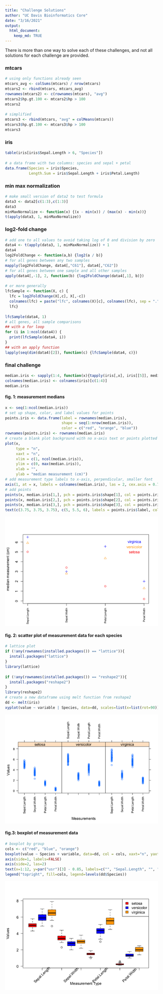 ```yaml
---
title: "Challenge Solutions"
author: "UC Davis Bioinformatics Core"
date: "3/16/2021"
output:
  html_document:
    keep_md: TRUE
---
```




There is more than one way to solve each of these challenges, and not all solutions for each challenge are provided.

### mtcars


```r
# using only functions already seen
mtcars_avg <- colSums(mtcars) / nrow(mtcars)
mtcars2 <- rbind(mtcars, mtcars_avg)
rownames(mtcars2) <- c(rownames(mtcars), "avg")
mtcars2$hp.gt.100 <- mtcars2$hp > 100
mtcars2

# simplified
mtcars3 <- rbind(mtcars, "avg" = colMeans(mtcars))
mtcars3$hp.gt.100 <- mtcars3$hp > 100
mtcars3
```

### iris


```r
table(iris[iris$Sepal.Length > 6, "Species"])

# a data frame with two columns: species and sepal + petal
data.frame(Species = iris$Species,
           Length.Sum = iris$Sepal.Length + iris$Petal.Length)
```

### min max normalization

```r
# make small version of data2 to test formula
data3 <- data2[c(1:3),c(1:3)]
data3
minMaxNormalize <- function(x) {(x - min(x)) / (max(x) - min(x))}
t(apply(data3, 1, minMaxNormalize))
```

### log2-fold change


```r
# add one to all values to avoid taking log of 0 and division by zero
data4 <- t(apply(data3, 1, minMaxNormalize)) + 1
data4
log2FoldChange <- function(a,b) {log2(a / b)}
# for all genes between any two samples
mapply(log2FoldChange, data4[,"C61"], data4[,"C62"])
# for all genes between one sample and all other samples
apply(data4[,-1], 2, function(b) {log2FoldChange(data4[,1], b)})

# or more generally
lfcSample <- function(X, c) {
  lfc = log2FoldChange(X[,c], X[,-c])
  colnames(lfc) = paste("lfc", colnames(X)[c], colnames(lfc), sep = ".")
  lfc}

lfcSample(data4, 1)
# all genes, all sample comparisons
## with a for loop
for (i in 1:ncol(data4)) {
  print(lfcSample(data4, i))
}
## with an apply function
lapply(seq(dim(data4)[2]), function(c) {lfcSample(data4, c)})
```

### final challenge


```r
median.iris <- sapply(1:4, function(x){tapply(iris[,x], iris[[5]], median)})
colnames(median.iris) <- colnames(iris)[c(1:4)]
median.iris
```

#### fig. 1: measurement medians


```r
x <- seq(1:ncol(median.iris))
# set up shape, color, and label values for points
points.iris <- data.frame(label = rownames(median.iris),
                          shape = seq(1:nrow(median.iris)),
                          color = c("red", "orange", "blue"))
rownames(points.iris) <- rownames(median.iris)
# create a blank plot background with no x-axis text or points plotted
plot(x,
     type = "n",
     xaxt = "n",
     xlim = c(1, ncol(median.iris)),
     ylim = c(0, max(median.iris)),
     xlab = "",
     ylab = "median measurement (cm)")
# add measurement type labels to x-axis, perpendicular, smaller font
axis(1, at = x, labels = colnames(median.iris), las = 2, cex.axis = 0.75)
# add points
points(x, median.iris[1,], pch = points.iris$shape[1], col = points.iris$color[1])
points(x, median.iris[2,], pch = points.iris$shape[2], col = points.iris$color[2])
points(x, median.iris[3,], pch = points.iris$shape[3], col = points.iris$color[3])
text(c(3.75, 3.75, 3.75), c(5, 5.5, 6), labels = points.iris$label, col = points.iris$color, cex = 1)
```

![](challenge_solutions_files/figure-html/unnamed-chunk-5-1.png)<!-- -->

#### fig. 2: scatter plot of measurement data for each species


```r
# lattice plot
if (!any(rownames(installed.packages()) == "lattice")){
  install.packages("lattice")
}
library(lattice)

if (!any(rownames(installed.packages()) == "reshape2")){
  install.packages("reshape2")
}
library(reshape2)
# create a new dataframe using melt function from reshape2
dd <- melt(iris)
xyplot(value ~ variable | Species, data=dd, scales=list(x=list(rot=90)), xlab="Measurements", ylab="Values")
```

![](challenge_solutions_files/figure-html/unnamed-chunk-6-1.png)<!-- -->

#### fig.3: boxplot of measurement data


```r
# boxplot by group
cols <- c("red", "blue", "orange")
boxplot(value ~ Species + variable, data=dd, col = cols, xaxt="n", yaxt="n", xlab="Measurement Type", ylab="Values")
axis(side=1, labels=FALSE)
axis(side=2, las=2)
text(x=1:12, y=par("usr")[3] - 0.85, labels=c("", "Sepal.Length", "", "", "Sepal.Width", "", "", "Petal.Length", "", "", "Petal.Width", ""), xpd=NA, srt=45, cex=1)
legend("topright", fill=cols, legend=levels(dd$Species))
```

![](challenge_solutions_files/figure-html/unnamed-chunk-7-1.png)<!-- -->

